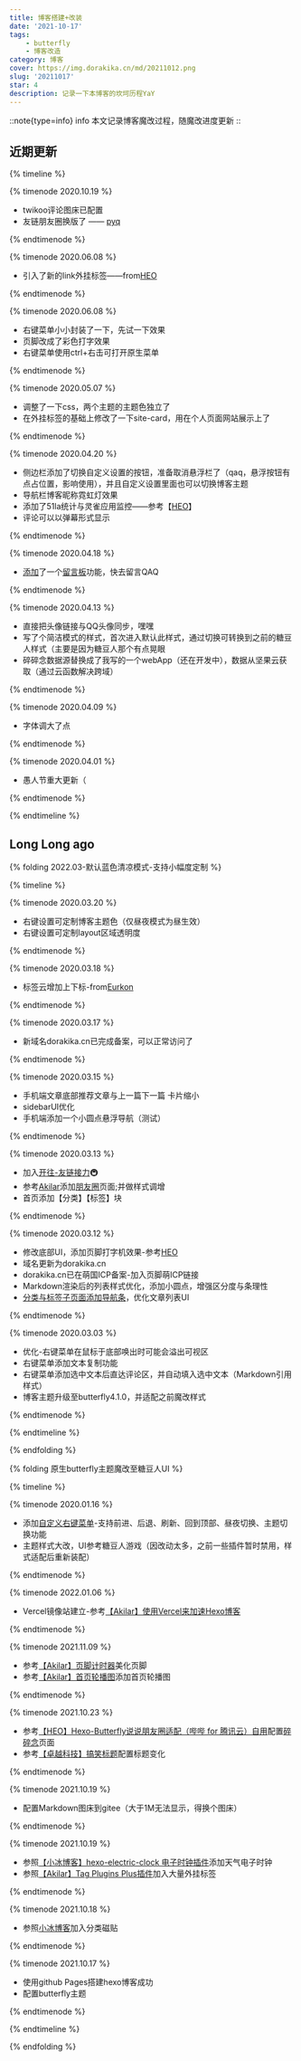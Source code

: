 ```yaml
---
title: 博客搭建+改装
date: '2021-10-17'
tags: 
    - butterfly
    - 博客改造
category: 博客
cover: https://img.dorakika.cn/md/20211012.png
slug: '20211017'
star: 4
description: 记录一下本博客的坎坷历程YaY
---
```


::note{type=info}
info 本文记录博客魔改过程，随魔改进度更新
::



## 近期更新



{% timeline  %}

{% timenode 2020.10.19 %}

- twikoo评论图床已配置
- 友链朋友圈换版了 —— [pyq](/fcircle/)

{% endtimenode  %}

{% timenode 2020.06.08 %}

- 引入了新的link外挂标签——from[HEO](https://blog.zhheo.com/p/ccaf9148.html)

{% endtimenode  %}

{% timenode 2020.06.08 %}

- 右键菜单小小封装了一下，先试一下效果
- 页脚改成了彩色打字效果
- 右键菜单使用ctrl+右击可打开原生菜单

{% endtimenode  %}

{% timenode 2020.05.07 %}

- 调整了一下css，两个主题的主题色独立了
- 在外挂标签的基础上修改了一下site-card，用在个人页面网站展示上了

{% endtimenode  %}

{% timenode 2020.04.20 %}

- 侧边栏添加了切换自定义设置的按钮，准备取消悬浮栏了（qaq，悬浮按钮有点占位置，影响使用），并且自定义设置里面也可以切换博客主题
- 导航栏博客昵称霓虹灯效果
- 添加了51la统计与灵雀应用监控——参考【[HEO](https://blog.zhheo.com/p/c7c43433.html)】
- 评论可以以弹幕形式显示

{% endtimenode  %}

{% timenode 2020.04.18 %}

- [添加](/p/20220418.html)了一个[留言板](/barrage/)功能，快去留言QAQ

{% endtimenode  %}

{% timenode 2020.04.13 %}

- 直接把头像链接与QQ头像同步，嘿嘿
- 写了个简洁模式的样式，首次进入默认此样式，通过切换可转换到之前的糖豆人样式（主要是因为糖豆人那个有点晃眼
- 碎碎念数据源替换成了我写的一个webApp（还在开发中），数据从坚果云获取（通过云函数解决跨域）

{% endtimenode  %}

{% timenode 2020.04.09 %}

- 字体调大了点

{% endtimenode  %}

{% timenode 2020.04.01 %}

- 愚人节重大更新（

{% endtimenode  %}

{% endtimeline %}



## Long Long ago

{% folding 2022.03-默认蓝色清凉模式-支持小幅度定制 %}

{% timeline  %}



{% timenode 2020.03.20 %}

- 右键设置可定制博客主题色（仅昼夜模式为昼生效）
- 右键设置可定制layout区域透明度

{% endtimenode  %}

{% timenode 2020.03.18 %}

- 标签云增加上下标-from[Eurkon](https://blog.eurkon.com/post/6687849c.html)

{% endtimenode  %}

{% timenode 2020.03.17 %}

- 新域名dorakika.cn已完成备案，可以正常访问了

{% endtimenode  %}



{% timenode 2020.03.15 %}

- 手机端文章底部推荐文章与上一篇下一篇 卡片缩小
- sidebarUI优化
- 手机端添加一个小圆点悬浮导航（测试）

{% endtimenode  %}



{% timenode 2020.03.13 %}

- 加入[开往-友链接力](https://github.com/volfclub/travellings)🚇
- 参考[Akilar](https://akilar.top/posts/62f13a97/)添加[朋友圈](/fcircle/)页面;并做样式调增
- 首页添加【分类】【标签】块

{% endtimenode  %}



{% timenode 2020.03.12 %}

- 修改底部UI，添加页脚打字机效果-参考[HEO](https://blog.zhheo.com/p/62e9e069.html)
- 域名更新为dorakika.cn
- dorakika.cn已在萌国ICP备案-加入页脚萌ICP链接
- Markdown渲染后的列表样式优化，添加小圆点，增强区分度与条理性
- [分类与标签子页面添加导航条](/p/20220313.html)，优化文章列表UI

{% endtimenode  %}



{% timenode 2020.03.03 %}

- 优化-右键菜单在鼠标于底部唤出时可能会溢出可视区
- 右键菜单添加文本复制功能
- 右键菜单添加选中文本后直达评论区，并自动填入选中文本（Markdown引用样式）
- 博客主题升级至butterfly4.1.0，并适配之前魔改样式

{% endtimenode  %}



{% endtimeline  %}

{% endfolding %}



{% folding 原生butterfly主题魔改至糖豆人UI %}

{% timeline  %}



{% timenode 2020.01.16 %}

- 添加[自定义右键菜单](/p/20220303.html)-支持前进、后退、刷新、回到顶部、昼夜切换、主题切换功能
- 主题样式大改，UI参考糖豆人游戏（因改动太多，之前一些插件暂时禁用，样式适配后重新装配）

{% endtimenode  %}



{% timenode 2022.01.06 %}

- Vercel镜像站建立-参考[【Akilar】使用Vercel来加速Hexo博客](https://akilar.top/posts/812734f8/)

{% endtimenode  %}



{% timenode 2021.11.09 %}

- 参考[【Akilar】页脚计时器](https://akilar.top/posts/b941af/)美化页脚
- 参考[【Akilar】首页轮播图](https://akilar.top/posts/8e1264d1/)添加首页轮播图

{% endtimenode  %}



{% timenode 2021.10.23 %}

- 参考[【HEO】Hexo-Butterfly说说朋友圈适配（哔哔 for 腾讯云）自用](https://blog.zhheo.com/p/a6947667.html)配置[碎碎念](/bb/)页面
- 参考[【卓越科技】搞笑标题](https://blog.zykjofficial.top/posts/e55bad60/#%E6%90%9E%E7%AC%91%E6%A0%87%E9%A2%98)配置标题变化

{% endtimenode  %}



{% timenode 2021.10.19 %}

- 配置Markdown图床到gitee（大于1M无法显示，得换个图床）

{% endtimenode  %}



{% timenode 2021.10.19 %}

- 参照[【小冰博客】hexo-electric-clock 电子时钟插件](https://zfe.space/post/hexo-electric-clock.html)添加天气电子时钟
- 参照[【Akilar】Tag Plugins Plus插件](https://akilar.top/posts/615e2dec/)加入大量外挂标签

{% endtimenode  %}



{% timenode 2021.10.18 %}

- 参照[小冰博客](https://zfe.space/post/15655.html)加入分类磁贴

{% endtimenode  %}


{% timenode 2021.10.17 %}

- 使用github Pages搭建hexo博客成功
- 配置butterfly主题

{% endtimenode  %}

{% endtimeline %}





{% endfolding %}















